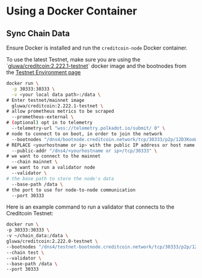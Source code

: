 # Using a Docker Container

## Sync Chain Data <a href="#sync-chain-data.1" id="sync-chain-data.1"></a>

Ensure Docker is installed  and run the `creditcoin-node` Docker container.

To use the latest Testnet, make sure you are using the \`[gluwa/creditcoin:2.222.1-testnet](https://hub.docker.com/layers/gluwa/creditcoin/2.222.1-testnet/images/sha256-4b40f032bcbcf6b7300cb8993c8daeb36b104a2ac48a1ec18ea3289b4e958eee?context=explore)\` docker image and the bootnodes from the [Testnet Environment page](../environments/testnet.md)&#x20;

```bash
docker run \
  -p 30333:30333 \
  -v <your local data path>:/data \
# Enter testnet/mainnet image
  gluwa/creditcoin:2.222.1-testnet \
# allow prometheus metrics to be scraped
  --prometheus-external \
# (optional) opt in to telemetry
  --telemetry-url "wss://telemetry.polkadot.io/submit/ 0" \
# node to connect to on boot, in order to join the network
  --bootnodes "/dns4/bootnode.creditcoin.network/tcp/30333/p2p/12D3KooWAEgDL126EUFxFfdQKiUhmx3BJPdszQHu9PsYsLCuavhb" "/dns4/bootnode2.creditcoin.network/tcp/30333/p2p/12D3KooWSQye3uN3bZQRRC4oZbpiAZXkP2o5UZh6S8pqyh24bF3k" "/dns4/bootnode3.creditcoin.network/tcp/30333/p2p/12D3KooWFrsEZ2aSfiigAxs6ir2kU6en4BewotyCXPhrJ7T1AzjN" \
# REPLACE <yourhostname or ip> with the public IP address or host name that your node can be reached at
  --public-addr "/dns4/<yourhostname or ip>/tcp/30333" \
# we want to connect to the mainnet
  --chain mainnet \
# we want to run a validator node  
  --validator \ 
# the base path to store the node's data
  --base-path /data \
# the port to use for node-to-node communication
  --port 30333
```

Here is an example command to run a validator that connects to the Creditcoin Testnet:

```bash
docker run \
-p 30333:30333 \
-v ~/chain_data:/data \
gluwa/creditcoin:2.222.0-testnet \
--bootnodes "/dns4/testnet-bootnode.creditcoin.network/tcp/30333/p2p/12D3KooWG3eEuYxo37LvU1g6SSESu4i9TQ8FrZmJcjvdys7eA3cH" "/dns4/testnet-bootnode2.creditcoin.network/tcp/30333/p2p/12D3KooWLq7wCMQS3qVMCNJ2Zm6rYuYh74cM99i9Tm8PMdqJPDzb" "/dns4/testnet-bootnode3.creditcoin.network/tcp/30333/p2p/12D3KooWAKUrvmchoLomoouoN1sKfF9kq8dYtCVFvtPuvqp7wFBS" \
--chain test \
--validator \
--base-path /data \
--port 30333
```
